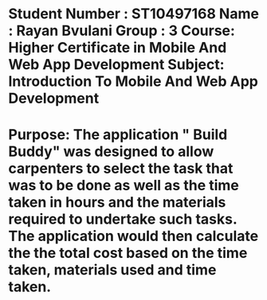 Student Number : ST10497168
Name : Rayan Bvulani 
Group : 3
Course: Higher Certificate in  Mobile And Web App Development
Subject: Introduction To Mobile And Web App Development 
==============================================================================================================================================================================================
Purpose: The application " Build Buddy" was designed to allow carpenters to select the task that was to be done as well as the time taken in hours and the materials required to undertake such tasks.
The application would then calculate the the total cost based on the  time taken, materials used and time taken.
==============================================================================================================================================================================================

